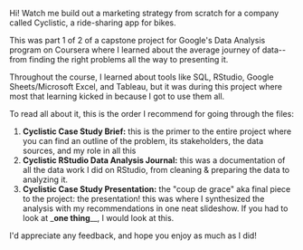 Hi! Watch me build out a marketing strategy from scratch for a company called Cyclistic, a ride-sharing app for bikes. 

This was part 1 of 2 of a capstone project for Google's Data Analysis program on Coursera where I learned about the average journey of data--from finding the right problems all the way to presenting it.

Throughout the course, I learned about tools like SQL, RStudio, Google Sheets/Microsoft Excel, and Tableau, but it was during this project where most that learning kicked in because I got to use them all.

To read all about it, this is the order I recommend for going through the files:

1. **Cyclistic Case Study Brief:** this is the primer to the entire project where you can find an outline of the problem, its stakeholders, the data sources, and my role in all this
2. **Cyclistic RStudio Data Analysis Journal:** this was a documentation of all the data work I did on RStudio, from cleaning & preparing the data to analyzing it.
3. **Cyclistic Case Study Presentation:** the "coup de grace" aka final piece to the project: the presentation! this was where I synthesized the analysis with my recommendations in one neat slideshow.
If you had to look at _**one thing**__, I would look at this.

I'd appreciate any feedback, and hope you enjoy as much as I did!
